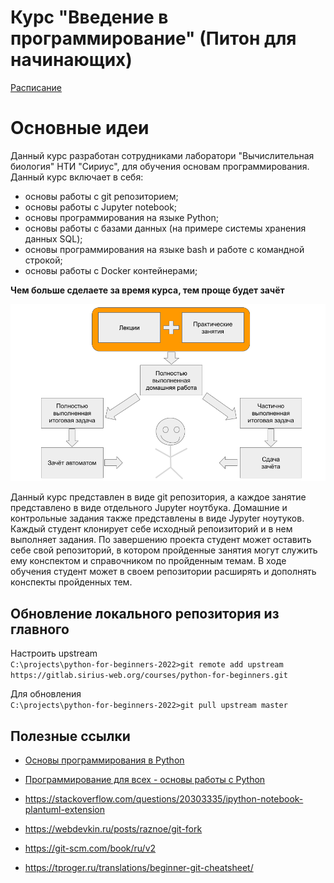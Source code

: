 # Курс "Введение в программирование" (Питон для начинающих) 

[Расписание](https://gitlab.sirius-web.org/courses/python-for-beginners-2022/-/wikis/%D0%A0%D0%B0%D1%81%D0%BF%D0%B8%D1%81%D0%B0%D0%BD%D0%B8%D0%B5)

# Основные идеи
Данный курс разработан сотрудниками лаборатори "Вычислительная биология" НТИ "Сириус", для обучения основам программирования.  
Данный курс включает в себя:  
- основы работы с git репозиторием;
- основы работы с Jupyter notebook;
- основы программирования на языке Python;
- основы работы с базами данных (на примере системы хранения данных SQL);
- основы программирования на языке bash и работе с командной строкой;
- основы работы с Docker контейнерами;  

**Чем больше сделаете за время курса, тем проще будет зачёт**  

<img src="lections/supplementary%20files/abstract.png" alt="Alt text" title="Optional title">

Данный курс представлен в виде git репозитория, а каждое занятие представлено в виде отдельного Jupyter ноутбука. Домашние и контрольные задания также представлены в виде Jypyter ноутуков. Каждый студент клонирует себе исходный репоизиторий и в нем выполняет задания. По завершению проекта студент может оставить себе свой репозиторий, в котором пройденные занятия могут служить ему конспектом и справочником по пройденным темам. В ходе обучения студент может в своем репозитории расширять и дополнять конспекты пройденных тем.

## Обновление локального репозитория из главного

Настроить upstream<br/>
`C:\projects\python-for-beginners-2022>git remote add upstream https://gitlab.sirius-web.org/courses/python-for-beginners.git`

Для обновления<br/>
`C:\projects\python-for-beginners-2022>git pull upstream master`

## Полезные ссылки

- [Основы программирования в Python](http://math-info.hse.ru/2018-19/%D0%9E%D1%81%D0%BD%D0%BE%D0%B2%D1%8B_%D0%BF%D1%80%D0%BE%D0%B3%D1%80%D0%B0%D0%BC%D0%BC%D0%B8%D1%80%D0%BE%D0%B2%D0%B0%D0%BD%D0%B8%D1%8F_%D0%B2_Python#.D0.9F.D1.80.D0.B0.D0.B2.D0.B8.D0.BB.D0.B0_.D0.B8.D0.B3.D1.80.D1.8B)

- [Программирование для всех - основы работы с Python](http://math-info.hse.ru/s20/5)

- https://stackoverflow.com/questions/20303335/ipython-notebook-plantuml-extension
- https://webdevkin.ru/posts/raznoe/git-fork

- https://git-scm.com/book/ru/v2
- https://tproger.ru/translations/beginner-git-cheatsheet/
